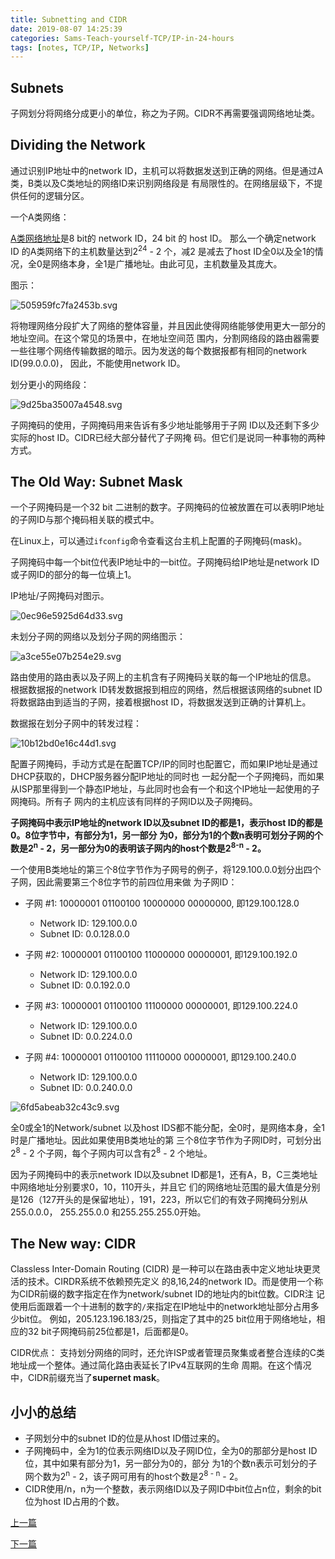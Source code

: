 ```yaml
---
title: Subnetting and CIDR
date: 2019-08-07 14:25:39
categories: Sams-Teach-yourself-TCP/IP-in-24-hours
tags: [notes, TCP/IP, Networks]
---
```


## Subnets

子网划分将网络分成更小的单位，称之为子网。CIDR不再需要强调网络地址类。

## Dividing the Network

通过识别IP地址中的network ID，主机可以将数据发送到正确的网络。但是通过A类，B类以及C类地址的网络ID来识别网络段是
有局限性的。在网络层级下，不提供任何的逻辑分区。

一个A类网络：

[A类网络地址](/The-Internet-Layer/#Internet-Protocol)是8 bit的 network ID，24 bit 的 host ID。
那么一个确定network ID 的A类网络下的主机数量达到2<sup>24</sup> - 2 个，减2 是减去了host ID全0以及全1的情
况，全0是网络本身，全1是广播地址。由此可见，主机数量及其庞大。

图示：

![505959fc7fa2453b.svg](https://i.quantuminit.com/505959fc7fa2453b.svg)

将物理网络分段扩大了网络的整体容量，并且因此使得网络能够使用更大一部分的地址空间。在这个常见的场景中，在地址空间范
围内，分割网络段的路由器需要一些往哪个网络传输数据的暗示。因为发送的每个数据报都有相同的network ID(99.0.0.0)，
因此，不能使用network ID。

划分更小的网络段：

![9d25ba35007a4548.svg](https://i.quantuminit.com/9d25ba35007a4548.svg)

子网掩码的使用，子网掩码用来告诉有多少地址能够用于子网 ID以及还剩下多少实际的host ID。CIDR已经大部分替代了子网掩
码。但它们是说同一种事物的两种方式。

## The Old Way: Subnet Mask

一个子网掩码是一个32 bit 二进制的数字。子网掩码的位被放置在可以表明IP地址的子网ID与那个掩码相关联的模式中。

在Linux上，可以通过`ifconfig`命令查看这台主机上配置的子网掩码(mask)。

子网掩码中每一个bit位代表IP地址中的一bit位。子网掩码给IP地址是network ID或子网ID的部分的每一位填上1。

IP地址/子网掩码对图示。

![0ec96e5925d64d33.svg](https://i.quantuminit.com/0ec96e5925d64d33.svg)

未划分子网的网络以及划分子网的网络图示：

![a3ce55e07b254e29.svg](https://i.quantuminit.com/a3ce55e07b254e29.svg)

路由使用的路由表以及子网上的主机含有子网掩码关联的每一个IP地址的信息。
根据数据报的network ID转发数据报到相应的网络，然后根据该网络的subnet ID将数据路由到适当的子网，接着根据host
ID，将数据发送到正确的计算机上。

数据报在划分子网中的转发过程：

![10b12bd0e16c44d1.svg](https://i.quantuminit.com/10b12bd0e16c44d1.svg)

配置子网掩码，手动方式是在配置TCP/IP的同时也配置它，而如果IP地址是通过DHCP获取的，DHCP服务器分配IP地址的同时也
一起分配一个子网掩码，而如果从ISP那里得到一个静态IP地址，与此同时也会有一个和这个IP地址一起使用的子网掩码。所有子
网内的主机应该有同样的子网ID以及子网掩码。

**子网掩码中表示IP地址的network ID以及subnet ID的都是1，表示host ID的都是0。8位字节中，有部分为1，另一部分
为0，部分为1的个数n表明可划分子网的个数是2<sup>n</sup> - 2，另一部分为0的表明该子网内的host个数是2<sup>8-n</sup> - 2。**

一个使用B类地址的第三个8位字节作为子网号的例子，将129.100.0.0划分出四个子网，因此需要第三个8位字节的前四位用来做
为子网ID：

- 子网 #1: 10000001 01100100 10000000 00000000, 即129.100.128.0
  
  - Network ID: 129.100.0.0
  - Subnet ID: 0.0.128.0.0

- 子网 #2: 10000001 01100100 11000000 00000001, 即129.100.192.0  

  - Network ID: 129.100.0.0
  - Subnet ID: 0.0.192.0.0

- 子网 #3: 10000001 01100100 11100000 00000001, 即129.100.224.0
  
  - Network ID: 129.100.0.0
  - Subnet ID: 0.0.224.0.0

- 子网 #4: 10000001 01100100 11110000 00000001, 即129.100.240.0
  
  - Network ID: 129.100.0.0
  - Subnet ID: 0.0.240.0.0

![6fd5abeab32c43c9.svg](https://i.quantuminit.com/6fd5abeab32c43c9.svg)

全0或全1的Network/subnet 以及host IDS都不能分配，全0时，是网络本身，全1时是广播地址。因此如果使用B类地址的第
三个8位字节作为子网ID时，可划分出2<sup>8</sup> - 2 个子网，每个子网内可以含有2<sup>8</sup> - 2 个地址。

因为子网掩码中的表示network ID以及subnet ID都是1，还有A，B，C三类地址中网络地址分别要求0，10，110开头，并且它
们的网络地址范围的最大值是分别是126（127开头的是保留地址），191，223，所以它们的有效子网掩码分别从255.0.0.0，
255.255.0.0 和255.255.255.0开始。

## The New way: CIDR

Classless Inter-Domain Routing (CIDR) 是一种可以在路由表中定义地址块更灵活的技术。CIRDR系统不依赖预先定义
的8,16,24的network ID。而是使用一个称为CIDR前缀的数字指定在作为network/subnet ID的地址内的bit位数。CIDR注
记使用后面跟着一个十进制的数字的`/`来指定在IP地址中的network地址部分占用多少bit位。
例如，205.123.196.183/25，则指定了其中的25 bit位用于网络地址，相应的32 bit子网掩码前25位都是1，后面都是0。

CIDR优点：
支持划分网络的同时，还允许ISP或者管理员聚集或者整合连续的C类地址成一个整体。通过简化路由表延长了IPv4互联网的生命
周期。在这个情况中，CIDR前缀充当了**supernet mask**。

## 小小的总结

- 子网划分中的subnet ID的位是从host ID借过来的。
- 子网掩码中，全为1的位表示网络ID以及子网ID位，全为0的那部分是host ID位，其中如果有部分为1，另一部分为0的，部分
为1的个数n表示可划分的子网个数为2<sup>n</sup> - 2，该子网可用有的host个数是2<sup>8 - n</sup> - 2。
- CIDR使用/n，n为一个整数，表示网络ID以及子网ID中bit位占n位，剩余的bit位为host ID占用的个数。

[上一篇](/The-Internet-Layer)

[下一篇](/The-Transport-Layer)

